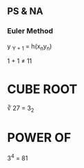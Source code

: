 ## PS & NA

### Euler Method
<p>
    y <sub>Y + 1</sub> = h(x<sub>n</sub>y<sub>n</sub>)
</p>
<p>
  1 + 1 &#8800; 11 
</p>

<h1>CUBE ROOT</h1>
<p>
  &#8731; 27 = 3<sub>2</sub>
</p>

<h1>POWER OF</h1>
<p>
  3<sup>4</sup> = 81
</p>
